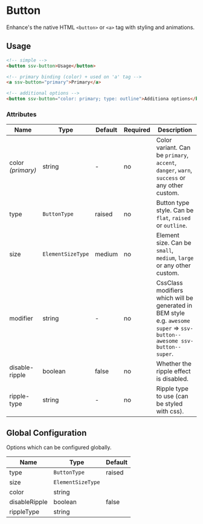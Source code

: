 # Button
Enhance's the native HTML `<button>` or `<a>` tag with styling and animations.

## Usage

```html
<!-- simple -->
<button ssv-button>Usage</button>

<!-- primary binding (color) + used on 'a' tag -->
<a ssv-button="primary">Primary</a>

<!-- additional options -->
<button ssv-button="color: primary; type: outline">Additiona options</button>
```

### Attributes

| Name              | Type              | Default | Required | Description                                                                                                              |
|-------------------|-------------------|---------|----------|--------------------------------------------------------------------------------------------------------------------------|
| color *(primary)* | string            | -       | no       | Color variant. Can be `primary`, `accent`, `danger`, `warn`, `success` or any other custom.                              |
| type              | `ButtonType`      | raised  | no       | Button type style. Can be `flat`, `raised` or `outline`.                                                                 |
| size              | `ElementSizeType` | medium  | no       | Element size. Can be `small`, `medium`, `large` or any other custom.                                                     |
| modifier          | string            | -       | no       | CssClass modifiers which will be generated in BEM style e.g. `awesome super` => `ssv-button--awesome ssv-button--super`. |
| disable-ripple    | boolean           | false   | no       | Whether the ripple effect is disabled.                                                                                   |
| ripple-type       | string            | -       | no       | Ripple type to use (can be styled with css).                                                                             |

## Global Configuration
Options which can be configured globally.

| Name          | Type              | Default |
|---------------|-------------------|---------|
| type          | `ButtonType`      | raised  |
| size          | `ElementSizeType` |         |
| color         | string            |         |
| disableRipple | boolean           | false   |
| rippleType    | string            |         |